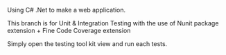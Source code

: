 Using C# .Net to make a web application.

This branch is for Unit & Integration Testing with the use of Nunit package extension + Fine Code Coverage extension

Simply open the testing tool kit view and run each tests.
